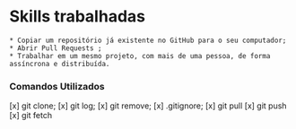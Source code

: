 # Skills trabalhadas
    * Copiar um repositório já existente no GitHub para o seu computador;
    * Abrir Pull Requests ;
    * Trabalhar em um mesmo projeto, com mais de uma pessoa, de forma assíncrona e distribuída.

### Comandos Utilizados

[x] git clone;
[x] git log;
[x] git remove;
[x] .gitignore;
[x] git pull
[x] git push   
[x] git fetch